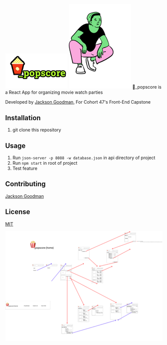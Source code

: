<img src="./src/components/auth/logo_popscore_login.png" alt="logo" width="200"/>
<img src="./src/images/profilePictures/1.png" alt="logo" width="200"/>
🍿_popscore is a React App for organizing movie watch parties

Developed by [Jackson Goodman](https://github.com/jacksonrgoodman), For Cohort 47's Front-End Capstone
## Installation
1. git clone this repository

## Usage
1. Run `json-server -p 8088 -w database.json`  in api directory of project
2. Run `npm start` in root of project
3. Test feature


## Contributing
[Jackson Goodman](https://github.com/jacksonrgoodman)  

## License
[MIT](https://choosealicense.com/licenses/mit/)

![](./Wireframe.png)
